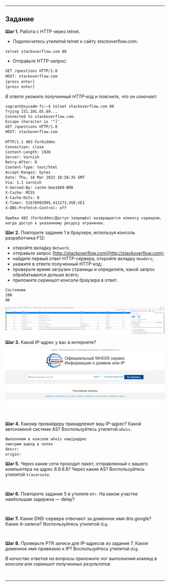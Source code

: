 ------

## Задание

**Шаг 1.** Работа c HTTP через telnet.

- Подключитесь утилитой telnet к сайту stackoverflow.com:

`telnet stackoverflow.com 80`
 
- Отправьте HTTP-запрос:

```bash
GET /questions HTTP/1.0
HOST: stackoverflow.com
[press enter]
[press enter]
```
*В ответе укажите полученный HTTP-код и поясните, что он означает.*

```
vagrant@sysadm-fs:~$ telnet stackoverflow.com 80
Trying 151.101.65.69...
Connected to stackoverflow.com.
Escape character is '^]'.
GET /questions HTTP/1.0
HOST: stackoverflow.com

HTTP/1.1 403 Forbidden
Connection: close
Content-Length: 1926
Server: Varnish
Retry-After: 0
Content-Type: text/html
Accept-Ranges: bytes
Date: Thu, 16 Mar 2023 18:56:35 GMT
Via: 1.1 varnish
X-Served-By: cache-bma1669-BMA
X-Cache: MISS
X-Cache-Hits: 0
X-Timer: S1678992995.411273,VS0,VE1
X-DNS-Prefetch-Control: off

Ошибка 403 (Forbidden/Доступ запрещён) возвращается клиенту сервером, когда доступ к указанному ресурсу ограничен.
```

**Шаг 2.** Повторите задание 1 в браузере, используя консоль разработчика F12:

 - откройте вкладку `Network`;
 - отправьте запрос [http://stackoverflow.com](http://stackoverflow.com);
 - найдите первый ответ HTTP-сервера, откройте вкладку `Headers`;
 - укажите в ответе полученный HTTP-код;
 - проверьте время загрузки страницы и определите, какой запрос обрабатывался дольше всего;
 - приложите скриншот консоли браузера в ответ.

```
Состояние
200
OK

```
![stackoverflow](https://github.com/MaximovAA/devops_netology_term/blob/main/stackoverflow.jpg "Пример вывода команд")

**Шаг 3.** Какой IP-адрес у вас в интернете?

![whois](https://github.com/MaximovAA/devops_netology_term/blob/main/whois.jpg "Пример вывода команд")

```


```

**Шаг 4.** Какому провайдеру принадлежит ваш IP-адрес? Какой автономной системе AS? Воспользуйтесь утилитой `whois`.

```
Выполняем в консоли whois нашipадрес
смотрим вывод в полях
descr:
origin:
```

**Шаг 5.** Через какие сети проходит пакет, отправленный с вашего компьютера на адрес 8.8.8.8? Через какие AS? Воспользуйтесь утилитой `traceroute`.

```


```

**Шаг 6.** Повторите задание 5 в утилите `mtr`. На каком участке наибольшая задержка — delay?

```


```

**Шаг 7.** Какие DNS-сервера отвечают за доменное имя dns.google? Какие A-записи? Воспользуйтесь утилитой `dig`.

```


```

**Шаг 8.** Проверьте PTR записи для IP-адресов из задания 7. Какое доменное имя привязано к IP? Воспользуйтесь утилитой `dig`.

*В качестве ответов на вопросы приложите лог выполнения команд в консоли или скриншот полученных результатов.*

```


```

----
